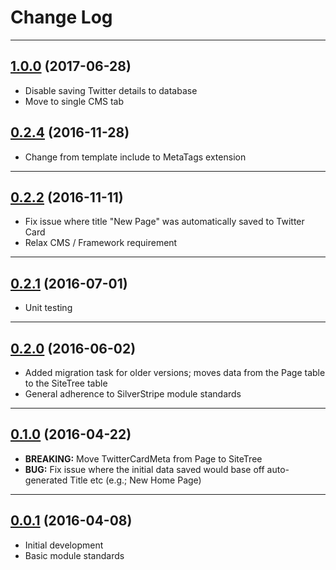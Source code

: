 # Change Log
---

## [1.0.0](https://github.com/toastnz/twitter-card-meta/tree/1.0.0) (2017-06-28)

* Disable saving Twitter details to database
* Move to single CMS tab

## [0.2.4](https://github.com/toastnz/twitter-card-meta/tree/0.2.4) (2016-11-28)

* Change from template include to MetaTags extension

---

## [0.2.2](https://github.com/toastnz/twitter-card-meta/tree/0.2.2) (2016-11-11)

* Fix issue where title "New Page" was automatically saved to Twitter Card
* Relax CMS / Framework requirement

---

## [0.2.1](https://github.com/toastnz/twitter-card-meta/tree/0.2.1) (2016-07-01)

* Unit testing

---

## [0.2.0](https://github.com/toastnz/twitter-card-meta/tree/0.2.0) (2016-06-02)

* Added migration task for older versions; moves data from the Page table to the SiteTree table
* General adherence to SilverStripe module standards

---

## [0.1.0](https://github.com/toastnz/twitter-card-meta/tree/0.1.0) (2016-04-22)

* **BREAKING:** Move TwitterCardMeta from Page to SiteTree
* **BUG:** Fix issue where the initial data saved would base off auto-generated Title etc (e.g.; New Home Page)

---

## [0.0.1](https://github.com/toastnz/twitter-card-meta/tree/0.0.1) (2016-04-08)

* Initial development
* Basic module standards
